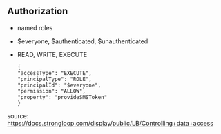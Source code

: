 ##  Authorization

- named roles
- $everyone, $authenticated, $unauthenticated
- READ, WRITE, EXECUTE

      {
      "accessType": "EXECUTE",
      "principalType": "ROLE",
      "principalId": "$everyone",
      "permission": "ALLOW",
      "property": "provideSMSToken"
      }

source: https://docs.strongloop.com/display/public/LB/Controlling+data+access